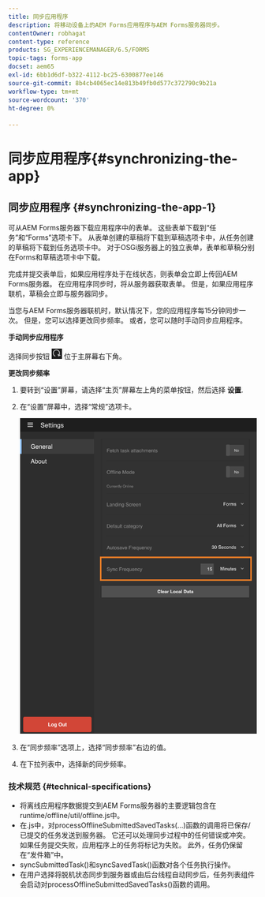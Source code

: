 ```yaml
---
title: 同步应用程序
description: 将移动设备上的AEM Forms应用程序与AEM Forms服务器同步。
contentOwner: robhagat
content-type: reference
products: SG_EXPERIENCEMANAGER/6.5/FORMS
topic-tags: forms-app
docset: aem65
exl-id: 6bb1d6df-b322-4112-bc25-6300877ee146
source-git-commit: 8b4cb4065ec14e813b49fb0d577c372790c9b21a
workflow-type: tm+mt
source-wordcount: '370'
ht-degree: 0%

---
```


# 同步应用程序{#synchronizing-the-app}

## 同步应用程序 {#synchronizing-the-app-1}

可从AEM Forms服务器下载应用程序中的表单。 这些表单下载到“任务”和“Forms”选项卡下。 从表单创建的草稿将下载到草稿选项卡中，从任务创建的草稿将下载到任务选项卡中。 对于OSGi服务器上的独立表单，表单和草稿分别在Forms和草稿选项卡中下载。

完成并提交表单后，如果应用程序处于在线状态，则表单会立即上传回AEM Forms服务器。 在应用程序同步时，将从服务器获取表单。 但是，如果应用程序联机，草稿会立即与服务器同步。

当您与AEM Forms服务器联机时，默认情况下，您的应用程序每15分钟同步一次。 但是，您可以选择更改同步频率。 或者，您可以随时手动同步应用程序。

**手动同步应用程序**

选择同步按钮 ![同步应用程序](assets/sync-app.png) 位于主屏幕右下角。

**更改同步频率**

1. 要转到“设置”屏幕，请选择“主页”屏幕左上角的菜单按钮，然后选择 **设置**.
1. 在“设置”屏幕中，选择“常规”选项卡。

   ![“常规设置”窗口中的“同步频率”设置](assets/gen-settings-2.png)

1. 在“同步频率”选项上，选择“同步频率”右边的值。
1. 在下拉列表中，选择新的同步频率。

### 技术规范 {#technical-specifications}

* 将离线应用程序数据提交到AEM Forms服务器的主要逻辑包含在runtime/offline/util/offline.js中。
* 在.js中，对processOfflineSubmittedSavedTasks(...)函数的调用将已保存/已提交的任务发送到服务器。 它还可以处理同步过程中的任何错误或冲突。 如果任务提交失败，应用程序上的任务将标记为失败。 此外，任务仍保留在“发件箱”中。
* syncSubmittedTask()和syncSavedTask()函数对各个任务执行操作。
* 在用户选择将脱机状态同步到服务器或由后台线程自动同步后，任务列表组件会启动对processOfflineSubmittedSavedTasks()函数的调用。
